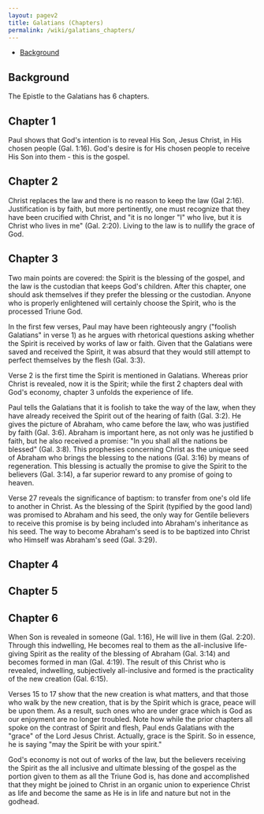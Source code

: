 ```yaml
---
layout: pagev2
title: Galatians (Chapters)
permalink: /wiki/galatians_chapters/
---
```

- [Background](#background)

## Background

The Epistle to the Galatians has 6 chapters.

## Chapter 1

Paul shows that God's intention is to reveal His Son, Jesus Christ, in His chosen people (Gal. 1:16). God's desire is for His chosen people to receive His Son into them - this is the gospel.

## Chapter 2

Christ replaces the law and there is no reason to keep the law (Gal 2:16). Justification is by faith, but more pertinently, one must recognize that they have been crucified with Christ, and "it is no longer "I" who live, but it is Christ who lives in me" (Gal. 2:20). Living to the law is to nullify the grace of God. 

## Chapter 3

Two main points are covered: the Spirit is the blessing of the gospel, and the law is the custodian that keeps God's children. After this chapter, one should ask themselves if they prefer the blessing or the custodian. Anyone who is properly enlightened will certainly choose the Spirit, who is the processed Triune God.

In the first few verses, Paul may have been righteously angry ("foolish Galatians" in verse 1) as he argues with rhetorical questions asking whether the Spirit is received by works of law or faith. Given that the Galatians were saved and received the Spirit, it was absurd that they would still attempt to perfect themselves by the flesh (Gal. 3:3).

Verse 2 is the first time the Spirit is mentioned in Galatians. Whereas prior Christ is revealed, now it is the Spirit; while the first 2 chapters deal with God's economy, chapter 3 unfolds the experience of life.

Paul tells the Galatians that it is foolish to take the way of the law, when they have already received the Spirit out of the hearing of faith (Gal. 3:2). He gives the picture of Abraham, who came before the law, who was justified by faith (Gal. 3:6). Abraham is important here, as not only was he justified b faith, but he also received a promise: "In you shall all the nations be blessed" (Gal. 3:8). This prophesies concerning Christ as the unique seed of Abraham who brings the blessing to the nations (Gal. 3:16) by means of regeneration. This blessing is actually the promise to give the Spirit to the believers (Gal. 3:14), a far superior reward to any promise of going to heaven.

Verse 27 reveals the significance of baptism: to transfer from one's old life to another in Christ. As the blessing of the Spirit (typified by the good land) was promised to Abraham and his seed, the only way for Gentile believers to receive this promise is by being included into Abraham's inheritance as his seed. The way to become Abraham's seed is to be baptized into Christ who Himself was Abraham's seed (Gal. 3:29).

## Chapter 4

## Chapter 5

## Chapter 6

When Son is revealed in someone (Gal. 1:16), He will live in them (Gal. 2:20). Through this indwelling, He becomes real to them as the all-inclusive life-giving Spirit as the reality of the blessing of Abraham (Gal. 3:14) and becomes formed in man (Gal. 4:19). The result of this Christ who is revealed, indwelling, subjectively all-inclusive and formed is the practicality of the new creation (Gal. 6:15).

Verses 15 to 17 show that the new creation is what matters, and that those who walk by the new creation, that is by the Spirit which is grace, peace will be upon them. As a result, such ones who are under grace which is God as our enjoyment are no longer troubled. Note how while the prior chapters all spoke on the contrast of Spirit and flesh, Paul ends Galatians with the "grace" of the Lord Jesus Christ. Actually, grace is the Spirit. So in essence, he is saying "may the Spirit be with your spirit."

God's economy is not out of works of the law, but the believers receiving the Spirit as the all inclusive and ultimate blessing of the gospel as the portion given to them as all the Triune God is, has done and accomplished that they might be joined to Christ in an organic union to experience Christ as life and become the same as He is in life and nature but not in the godhead.
